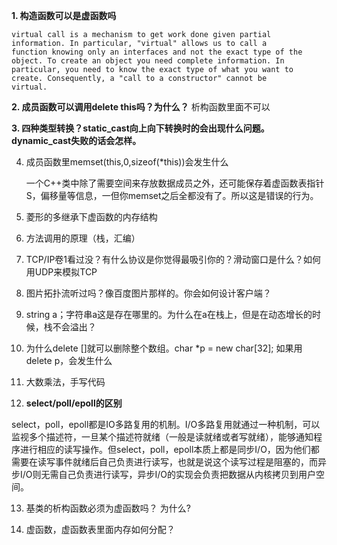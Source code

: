 **1. 构造函数可以是虚函数吗**

	virtual call is a mechanism to get work done given partial
	information. In particular, "virtual" allows us to call a
	function knowing only an interfaces and not the exact type of the
	object. To create an object you need complete information. In
	particular, you need to know the exact type of what you want to
	create. Consequently, a "call to a constructor" cannot be
	virtual.


**2. 成员函数可以调用delete this吗？为什么？**
		 析构函数里面不可以
     
**3. 四种类型转换？static_cast向上向下转换时的会出现什么问题。dynamic_cast失败的话会怎样。**

4. 成员函数里memset(this,0,sizeof(*this))会发生什么

	一个C++类中除了需要空间来存放数据成员之外，还可能保存着虚函数表指针S，偏移量等信息，一但你memset之后全都没有了。所以这是错误的行为。
		
5. 菱形的多继承下虚函数的内存结构

6. 方法调用的原理（栈，汇编）

7. TCP/IP卷1看过没？有什么协议是你觉得最吸引你的？滑动窗口是什么？如何用UDP来模拟TCP

8. 图片拓扑流听过吗？像百度图片那样的。你会如何设计客户端？

9. string a；字符串a这是存在哪里的。为什么在a在栈上，但是在动态增长的时候，栈不会溢出？

10. 为什么delete []就可以删除整个数组。char *p = new char[32]; 如果用delete p，会发生什么

11. 大数乘法，手写代码

12. **select/poll/epoll的区别**

select，poll，epoll都是IO多路复用的机制。I/O多路复用就通过一种机制，可以监视多个描述符，一旦某个描述符就绪（一般是读就绪或者写就绪），能够通知程序进行相应的读写操作。但select，poll，epoll本质上都是同步I/O，因为他们都需要在读写事件就绪后自己负责进行读写，也就是说这个读写过程是阻塞的，而异步I/O则无需自己负责进行读写，异步I/O的实现会负责把数据从内核拷贝到用户空间。

13. 基类的析构函数必须为虚函数吗？ 为什么?

14. 虚函数，虚函数表里面内存如何分配？

